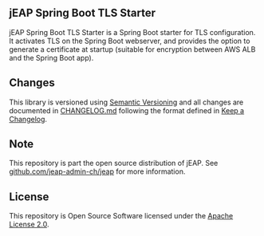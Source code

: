 ## jEAP Spring Boot TLS Starter
jEAP Spring Boot TLS Starter is a Spring Boot starter for TLS configuration.
It activates TLS on the Spring Boot webserver, and provides the option to generate a
certificate at startup (suitable for encryption between AWS ALB and the Spring Boot app).

## Changes

This library is versioned using [Semantic Versioning](http://semver.org/) and all changes are documented in
[CHANGELOG.md](./CHANGELOG.md) following the format defined in [Keep a Changelog](http://keepachangelog.com/).

## Note

This repository is part the open source distribution of jEAP. See [github.com/jeap-admin-ch/jeap](https://github.com/jeap-admin-ch/jeap)
for more information.

## License

This repository is Open Source Software licensed under the [Apache License 2.0](./LICENSE).
